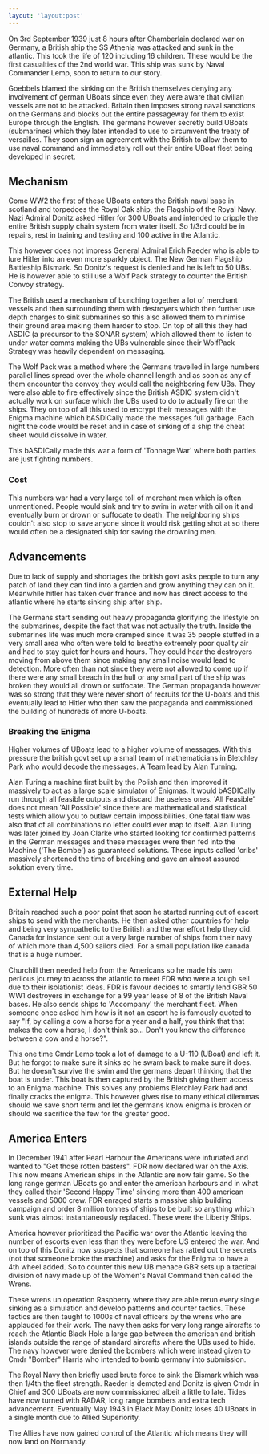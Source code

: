 ```yaml
---
layout: 'layout:post'
---
```


On 3rd September 1939 just 8 hours after Chamberlain declared war on Germany, a British ship the SS Athenia was attacked and sunk in the atlantic. This took the life of 120 including 16 children. These would be the first casualties of the 2nd world war. This ship was sunk by Naval Commander Lemp, soon to return to our story.

Goebbels blamed the sinking on the British themselves denying any involvement of german UBoats since even they were aware that civilian vessels are not to be attacked. Britain then imposes strong naval sanctions on the Germans and blocks out the entire passageway for them to exist Europe through the English. The germans however secretly build UBoats (submarines) which they later intended to use to circumvent the treaty of versailles. They soon sign an agreement with the British to allow them to use naval command and immediately roll out their entire UBoat fleet being developed in secret.

## Mechanism
Come WW2 the first of these UBoats enters the British naval base in scotland and torpedoes the Royal Oak ship, the Flagship of the Royal Navy. Nazi Admiral Donitz asked Hitler for 300 UBoats and intended to cripple the entire British supply chain system from water itself. So 1/3rd could be in repairs, rest in training and testing and 100 active in the Atlantic.

This however does not impress General Admiral Erich Raeder who is able to lure Hitler into an even more sparkly object. The New German Flagship Battleship Bismark. So Donitz's request is denied and he is left to 50 UBs. He is however able to still use a Wolf Pack strategy to counter the British Convoy strategy.

The British used a mechanism of bunching together a lot of merchant vessels and then surrounding them with destroyers which then further use depth charges to sink submarines so this also allowed them to minimise their ground area making them harder to stop. On top of all this they had ASDIC (a precursor to the SONAR system) which allowed them to listen to under water comms making the UBs vulnerable since their WolfPack Strategy was heavily dependent on messaging.

The Wolf Pack was a method where the Germans travelled in large numbers parallel lines spread over the whole channel length and as soon as any of them encounter the convoy they would call the neighboring few UBs. They were also able to fire effectively since the British ASDIC system didn't actually work on surface which the UBs used to do to actually fire on the ships. They on top of all this used to encrypt their messages with the Enigma machine which bASDICally made the messages full garbage. Each night the code would be reset and in case of sinking of a ship the cheat sheet would dissolve in water.

This bASDICally made this war a form of 'Tonnage War' where both parties are just fighting numbers.

### Cost
This numbers war had a very large toll of merchant men which is often unmentioned. People would sink and try to swim in water with oil on it and eventually burn or drown or suffocate to death. The neighboring ships couldn't also stop to save anyone since it would risk getting shot at so there would often be a designated ship for saving the drowning men.

## Advancements
Due to lack of supply and shortages the british govt asks people to turn any patch of land they can find into a garden and grow anything they can on it. Meanwhile hitler has taken over france and now has direct access to the atlantic where he starts sinking ship after ship.

The Germans start sending out heavy propaganda glorifying the lifestyle on the submarines, despite the fact that was not actually the truth. Inside the submarines life was much more cramped since it was 35 people stuffed in a very small area who often were told to breathe extremely poor quality air and had to stay quiet for hours and hours. They could hear the destroyers moving from above them since making any small noise would lead to detection. More often than not since they were not allowed to come up if there were any small breach in the hull or any small part of the ship was broken they would all drown or suffocate. The German propaganda however was so strong that they were never short of recruits for the U-boats and this eventually lead to Hitler who then saw the propaganda and commissioned the building of hundreds of more U-boats.

### Breaking the Enigma
Higher volumes of UBoats lead to a higher volume of messages. With this pressure the british govt set up a small team of mathematicians in Bletchley Park who would decode the messages. A Team lead by Alan Turning.

Alan Turing a machine first built by the Polish and then improved it massively to act as a large scale simulator of Enigmas. It would bASDICally run through all feasible outputs and discard the useless ones. 'All Feasible' does not mean 'All Possible' since there are mathematical and statistical tests which allow you to outlaw certain impossibilities. One fatal flaw was also that of all combinations no letter could ever map to itself. Alan Turing was later joined by Joan Clarke who started looking for confirmed patterns in the German messages and these messages were then fed into the Machine ('The Bombe') as guaranteed solutions. These inputs called 'cribs' massively shortened the time of breaking and gave an almost assured solution every time.

## External Help
Britain reached such a poor point that soon he started running out of escort ships to send with the merchants. He then asked other countries for help and being very sympathetic to the British and the war effort help they did. Canada for instance sent out a very large number of ships from their navy of which more than 4,500 sailors died. For a small population like canada that is a huge number.

Churchill then needed help from the Americans so he made his own perilous journey to across the atlantic to meet FDR who were a tough sell due to their isolationist ideas. FDR is favour decides to smartly lend GBR 50 WW1 destroyers in exchange for a 99 year lease of 8 of the British Naval bases. He also sends ships to 'Accompany' the merchant fleet. When someone once asked him how is it not an escort he is famously quoted to say "If, by calling a cow a horse for a year and a half, you think that that makes the cow a horse, I don't think so... Don't you know the difference between a cow and a horse?".

This one time Cmdr Lemp took a lot of damage to a U-110 (UBoat) and left it. But he forgot to make sure it sinks so he swam back to make sure it does. But he doesn't survive the swim and the germans depart thinking that the boat is under. This boat is then captured by the British giving them access to an Enigma machine. This solves any problems Bletchley Park had and finally cracks the enigma. This however gives rise to many ethical dilemmas should we save short term and let the germans know enigma is broken or should we sacrifice the few for the greater good.

## America Enters
In December 1941 after Pearl Harbour the Americans were infuriated and wanted to "Get those rotten basters". FDR now declared war on the Axis. This now means American ships in the Atlantic are now fair game. So the long range german UBoats go and enter the american harbours and in what they called their 'Second Happy Time' sinking more than 400 american vessels and 5000 crew. FDR enraged starts a massive ship building campaign and order 8 million tonnes of ships to be built so anything which sunk was almost instantaneously replaced. These were the Liberty Ships.

America however prioritized the Pacific war over the Atlantic leaving the number of escorts even less than they were before US entered the war. And on top of this Donitz now suspects that someone has ratted out the secrets (not that someone broke the machine) and asks for the Enigma to have a 4th wheel added. So to counter this new UB menace GBR sets up a tactical division of navy made up of the Women's Naval Command then called the Wrens.

These wrens un operation Raspberry where they are able rerun every single sinking as a simulation and develop patterns and counter tactics. These tactics are then taught to 1000s of naval officers by the wrens who are applauded for their work. The navy then asks for very long range aircrafts to reach the Atlantic Black Hole a large gap between the american and british islands outside the range of standard aircrafts where the UBs used to hide. The navy however were denied the bombers which were instead given to Cmdr "Bomber" Harris who intended to bomb germany into submission.

The Royal Navy then briefly used brute force to sink the Bismark which was then 1/4th the fleet strength. Raeder is demoted and Donitz is given Cmdr in Chief and 300 UBoats are now commissioned albeit a little to late. Tides have now turned with RADAR, long range bombers and extra tech advancement. Eventually May 1943 in Black May Donitz loses 40 UBoats in a single month due to Allied Superiority.

The Allies have now gained control of the Atlantic which means they will now land on Normandy.